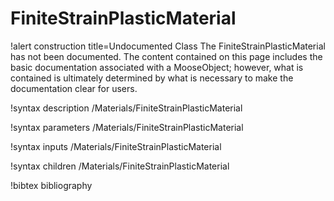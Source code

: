 <!-- MOOSE Documentation Stub: Remove this when content is added. -->

# FiniteStrainPlasticMaterial

!alert construction title=Undocumented Class
The FiniteStrainPlasticMaterial has not been documented. The content contained on this page
includes the basic documentation associated with a MooseObject; however, what is contained is
ultimately determined by what is necessary to make the documentation clear for users.

!syntax description /Materials/FiniteStrainPlasticMaterial

!syntax parameters /Materials/FiniteStrainPlasticMaterial

!syntax inputs /Materials/FiniteStrainPlasticMaterial

!syntax children /Materials/FiniteStrainPlasticMaterial

!bibtex bibliography
